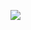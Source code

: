 ![](https://github-readme-stats.vercel.app/api?username=xbgg6&show_icons=true&theme=dark&count_private=true)
